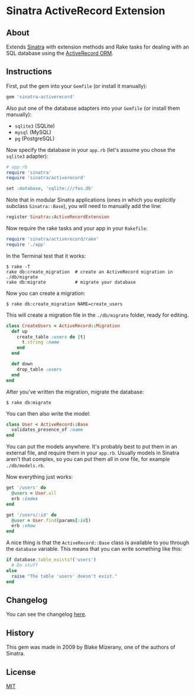 # Sinatra ActiveRecord Extension

## About

Extends [Sinatra](http://www.sinatrarb.com/) with extension methods and Rake
tasks for dealing with an SQL database using the
[ActiveRecord ORM](https://github.com/rails/rails/tree/master/activerecord).

## Instructions

First, put the gem into your `Gemfile` (or install it manually):

```ruby
gem 'sinatra-activerecord'
```

Also put one of the database adapters into your `Gemfile` (or install
them manually):

- `sqlite3` (SQLite)
- `mysql` (MySQL)
- `pg` (PostgreSQL)

Now specify the database in your `app.rb`
(let's assume you chose the `sqlite3` adapter):

```ruby
# app.rb
require 'sinatra'
require 'sinatra/activerecord'

set :database, 'sqlite:///foo.db'
```

Note that in modular Sinatra applications (ones in which you explicitly
subclass `Sinatra::Base`), you will need to manually add the line:

```ruby
register Sinatra::ActiveRecordExtension
```

Now require the rake tasks and your app in your `Rakefile`:

```ruby
require 'sinatra/activerecord/rake'
require './app'
```

In the Terminal test that it works:

```
$ rake -T
rake db:create_migration  # create an ActiveRecord migration in ./db/migrate
rake db:migrate           # migrate your database
```

Now you can create a migration:

```
$ rake db:create_migration NAME=create_users
```

This will create a migration file in the `./db/migrate` folder, ready for editing.

```ruby
class CreateUsers < ActiveRecord::Migration
  def up
    create_table :users do |t|
      t.string :name
    end
  end

  def down
    drop_table :users
  end
end
```

After you've written the migration, migrate the database:

```
$ rake db:migrate
```

You can then also write the model:

```ruby
class User < ActiveRecord::Base
  validates_presence_of :name
end
```

You can put the models anywhere. It's probably best to put them in an
external file, and require them in your `app.rb`. Usually
models in Sinatra aren't that complex, so you can put them all in one
file, for example `./db/models.rb`.

Now everything just works:

```ruby
get '/users' do
  @users = User.all
  erb :index
end

get '/users/:id' do
  @user = User.find(params[:id])
  erb :show
end
```

A nice thing is that the `ActiveRecord::Base` class is available to
you through the `database` variable. This means that you can write something
like this:

```ruby
if database.table_exists?('users')
  # Do stuff
else
  raise "The table 'users' doesn't exist."
end
```

## Changelog

You can see the changelog
[here](https://github.com/janko-m/sinatra-activerecord/blob/master/CHANGELOG.md).

## History

This gem was made in 2009 by Blake Mizerany, one of the authors of Sinatra.

## License

[MIT](https://github.com/janko-m/sinatra-activerecord/blob/master/LICENSE)
